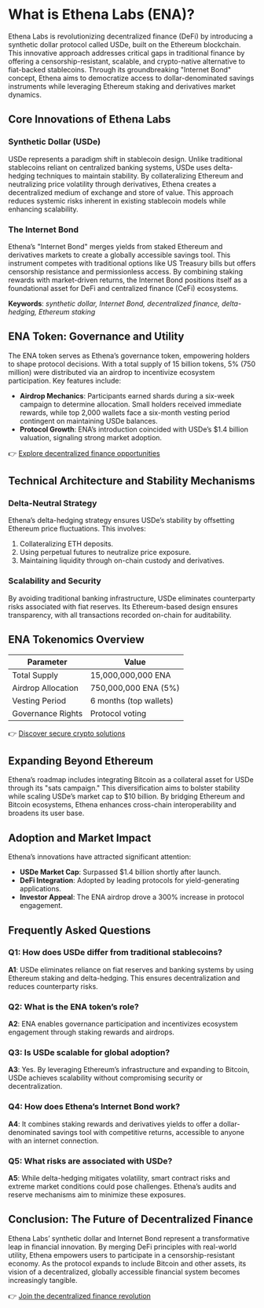 # What is Ethena Labs (ENA)?  

Ethena Labs is revolutionizing decentralized finance (DeFi) by introducing a synthetic dollar protocol called USDe, built on the Ethereum blockchain. This innovative approach addresses critical gaps in traditional finance by offering a censorship-resistant, scalable, and crypto-native alternative to fiat-backed stablecoins. Through its groundbreaking "Internet Bond" concept, Ethena aims to democratize access to dollar-denominated savings instruments while leveraging Ethereum staking and derivatives market dynamics.  

## Core Innovations of Ethena Labs  

### Synthetic Dollar (USDe)  
USDe represents a paradigm shift in stablecoin design. Unlike traditional stablecoins reliant on centralized banking systems, USDe uses delta-hedging techniques to maintain stability. By collateralizing Ethereum and neutralizing price volatility through derivatives, Ethena creates a decentralized medium of exchange and store of value. This approach reduces systemic risks inherent in existing stablecoin models while enhancing scalability.  

### The Internet Bond  
Ethena’s "Internet Bond" merges yields from staked Ethereum and derivatives markets to create a globally accessible savings tool. This instrument competes with traditional options like US Treasury bills but offers censorship resistance and permissionless access. By combining staking rewards with market-driven returns, the Internet Bond positions itself as a foundational asset for DeFi and centralized finance (CeFi) ecosystems.  

**Keywords**: *synthetic dollar, Internet Bond, decentralized finance, delta-hedging, Ethereum staking*  

## ENA Token: Governance and Utility  

The ENA token serves as Ethena’s governance token, empowering holders to shape protocol decisions. With a total supply of 15 billion tokens, 5% (750 million) were distributed via an airdrop to incentivize ecosystem participation. Key features include:  

- **Airdrop Mechanics**: Participants earned shards during a six-week campaign to determine allocation. Small holders received immediate rewards, while top 2,000 wallets face a six-month vesting period contingent on maintaining USDe balances.  
- **Protocol Growth**: ENA’s introduction coincided with USDe’s $1.4 billion valuation, signaling strong market adoption.  

👉 [Explore decentralized finance opportunities](https://bit.ly/okx-bonus)  

## Technical Architecture and Stability Mechanisms  

### Delta-Neutral Strategy  
Ethena’s delta-hedging strategy ensures USDe’s stability by offsetting Ethereum price fluctuations. This involves:  
1. Collateralizing ETH deposits.  
2. Using perpetual futures to neutralize price exposure.  
3. Maintaining liquidity through on-chain custody and derivatives.  

### Scalability and Security  
By avoiding traditional banking infrastructure, USDe eliminates counterparty risks associated with fiat reserves. Its Ethereum-based design ensures transparency, with all transactions recorded on-chain for auditability.  

## ENA Tokenomics Overview  

| Parameter          | Value                |  
|---------------------|----------------------|  
| Total Supply        | 15,000,000,000 ENA   |  
| Airdrop Allocation  | 750,000,000 ENA (5%) |  
| Vesting Period      | 6 months (top wallets)|  
| Governance Rights   | Protocol voting      |  

👉 [Discover secure crypto solutions](https://bit.ly/okx-bonus)  

## Expanding Beyond Ethereum  

Ethena’s roadmap includes integrating Bitcoin as a collateral asset for USDe through its "sats campaign." This diversification aims to bolster stability while scaling USDe’s market cap to $10 billion. By bridging Ethereum and Bitcoin ecosystems, Ethena enhances cross-chain interoperability and broadens its user base.  

## Adoption and Market Impact  

Ethena’s innovations have attracted significant attention:  
- **USDe Market Cap**: Surpassed $1.4 billion shortly after launch.  
- **DeFi Integration**: Adopted by leading protocols for yield-generating applications.  
- **Investor Appeal**: The ENA airdrop drove a 300% increase in protocol engagement.  

## Frequently Asked Questions  

### Q1: How does USDe differ from traditional stablecoins?  
**A1**: USDe eliminates reliance on fiat reserves and banking systems by using Ethereum staking and delta-hedging. This ensures decentralization and reduces counterparty risks.  

### Q2: What is the ENA token’s role?  
**A2**: ENA enables governance participation and incentivizes ecosystem engagement through staking rewards and airdrops.  

### Q3: Is USDe scalable for global adoption?  
**A3**: Yes. By leveraging Ethereum’s infrastructure and expanding to Bitcoin, USDe achieves scalability without compromising security or decentralization.  

### Q4: How does Ethena’s Internet Bond work?  
**A4**: It combines staking rewards and derivatives yields to offer a dollar-denominated savings tool with competitive returns, accessible to anyone with an internet connection.  

### Q5: What risks are associated with USDe?  
**A5**: While delta-hedging mitigates volatility, smart contract risks and extreme market conditions could pose challenges. Ethena’s audits and reserve mechanisms aim to minimize these exposures.  

## Conclusion: The Future of Decentralized Finance  

Ethena Labs’ synthetic dollar and Internet Bond represent a transformative leap in financial innovation. By merging DeFi principles with real-world utility, Ethena empowers users to participate in a censorship-resistant economy. As the protocol expands to include Bitcoin and other assets, its vision of a decentralized, globally accessible financial system becomes increasingly tangible.  

👉 [Join the decentralized finance revolution](https://bit.ly/okx-bonus)  
